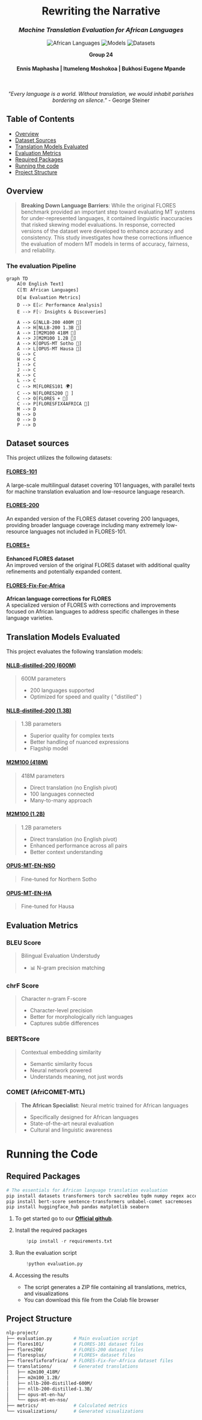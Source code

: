 <div align="center">

# Rewriting the Narrative
### *Machine Translation Evaluation for African Languages*


![African Languages](https://img.shields.io/badge/Languages-Hausa%20%7C%20Northern%20Sotho%20%7C%20Zulu-brightgreen?style=for-the-badge)
![Models](https://img.shields.io/badge/Models-6%20State--of--the--Art-blue?style=for-the-badge)
![Datasets](https://img.shields.io/badge/Datasets-4%20Comprehensive-orange?style=for-the-badge)

**Group 24** 

<h4>Ennis Maphasha | Itumeleng Moshokoa | Bukhosi Eugene Mpande</h4>
<br>

*"Every language is a world. Without translation, we would inhabit parishes bordering on silence."* - George Steiner

</div>

## Table of Contents

- [Overview](#overview)
- [Dataset Sources](#dataset-sources)
- [Translation Models Evaluated](#translation-models-evaluated)
- [Evaluation Metrics](#evaluation-metrics)
- [Required Packages](#required-packages)
- [Running the code](#running-the-code)
- [Project Structure](#project-structure)
## Overview

> **Breaking Down Language Barriers**: While the original FLORES benchmark provided an important step toward evaluating MT systems for under-represented languages, it contained linguistic inaccuracies that risked skewing model evaluations. In response, corrected versions of the dataset were developed to enhance accuracy and consistency. This study investigates how these corrections influence the evaluation of modern MT models in terms of accuracy, fairness, and reliability.

### The evaluation Pipeline

```mermaid
graph TD
    A[🌐 English Text]
    C[🏗️ African Languages]
    D[📊 Evaluation Metrics]
    D --> E[📈 Performance Analysis]
    E --> F[💡 Insights & Discoveries]
    
    A --> G[NLLB-200 400M 🧠]
    A --> H[NLLB-200 1.3B 🧠]
    A --> I[M2M100 418M 🔄]
    A --> J[M2M100 1.2B 🔄]
    A --> K[OPUS-MT Sotho 🎯]
    A --> L[OPUS-MT Hausa 🎯]
    G --> C
    H --> C
    I --> C
    J --> C
    K --> C
    L --> C
    C --> M[FLORES101 🌍]
    C --> N[FLORES200 🎯 ]
    C --> O[FLORES + 🚀]
    C --> P[FLORESFIX4AFRICA 💨]
    M --> D
    N --> D
    O --> D
    P --> D    
```
## Dataset sources

This project utilizes the following datasets:

#### [FLORES-101](https://huggingface.co/datasets/gsarti/flores_101)
A large-scale multilingual dataset covering 101 languages, with parallel texts for machine translation evaluation and low-resource language research.

#### [FLORES-200](https://huggingface.co/datasets/facebook/flores)
An expanded version of the FLORES dataset covering 200 languages, providing broader language coverage including many extremely low-resource languages not included in FLORES-101.

#### [FLORES+](https://huggingface.co/datasets/openlanguagedata/flores_plus)
**Enhanced FLORES dataset**  
An improved version of the original FLORES dataset with additional quality refinements and potentially expanded content.

#### [FLORES-Fix-For-Africa](https://github.com/dsfsi/flores-fix-4-africa)
**African language corrections for FLORES**  
A specialized version of FLORES with corrections and improvements focused on African languages to address specific challenges in these language varieties.

## Translation Models Evaluated  

This project evaluates the following translation models: 

####  [NLLB-distilled-200 (600M)](https://huggingface.co/facebook/nllb-200-distilled-600M)
> 600M parameters
> -  200 languages supported
> -  Optimized for speed and quality ( "distilled" )

####  [NLLB-distilled-200 (1.3B)](https://huggingface.co/facebook/nllb-200-distilled-1.3B)
> 1.3B parameters
> -  Superior quality for complex texts
> -  Better handling of nuanced expressions
> -  Flagship model

####  [M2M100 (418M)](https://huggingface.co/facebook/m2m100_418M)
> 418M parameters
> -  Direct translation (no English pivot)
> -  100 languages connected
> -  Many-to-many approach

####  [M2M100 (1.2B)](https://huggingface.co/facebook/m2m100_1.2B)
> 1.2B parameters
> -  Direct translation (no English pivot)
> -  Enhanced performance across all pairs
> -  Better context understanding

####  [OPUS-MT-EN-NSO](https://huggingface.co/Helsinki-NLP/opus-mt-en-nso)
> Fine-tuned for Northern Sotho


####  [OPUS-MT-EN-HA](https://huggingface.co/Helsinki-NLP/opus-mt-en-ha)
> Fine-tuned for Hausa

## Evaluation Metrics
### **BLEU Score**
> Bilingual Evaluation Understudy
> - 📊 N-gram precision matching

### **chrF Score**  
> Character n-gram F-score
> -  Character-level precision
> -  Better for morphologically rich languages
> -  Captures subtle differences

### **BERTScore**
> Contextual embedding similarity
> -  Semantic similarity focus
> -  Neural network powered
> -  Understands meaning, not just words

### **COMET (AfriCOMET-MTL)**
> **The African Specialist**: Neural metric trained for African languages
> -  Specifically designed for African languages
> -  State-of-the-art neural evaluation
> -  Cultural and linguistic awareness

# Running the Code
## Required Packages
```bash
# The essentials for African language translation evaluation
pip install datasets transformers torch sacrebleu tqdm numpy regex accelerate
pip install bert-score sentence-transformers unbabel-comet sacremoses
pip install huggingface_hub pandas matplotlib seaborn
```

1. To get started go to our **[Official github](https://github.com/bukhosi-eugene-mpande/nlp-project)**.

2. Install the required packages
    ```python
        !pip install -r requirements.txt
    ```
3. Run the evaluation script
    ```python
        !python evaluation.py
    ```
4. Accessing the results
    - The script generates a ZIP file containing all translations, metrics, and visualizations
    - You can download this file from the Colab file browser

## Project Structure
```bash
nlp-project/
├── evaluation.py        # Main evaluation script
├── flores101/           # FLORES-101 dataset files
├── flores200/           # FLORES-200 dataset files
├── floresplus/          # FLORES+ dataset files  
├── floresfixforafrica/  # FLORES-Fix-For-Africa dataset files
├── translations/        # Generated translations
│   ├── m2m100_418M/
│   ├── m2m100_1.2B/
│   ├── nllb-200-distilled-600M/
│   ├── nllb-200-distilled-1.3B/
│   ├── opus-mt-en-ha/
│   └── opus-mt-en-nso/
├── metrics/             # Calculated metrics
└── visualizations/      # Generated visualizations
```
